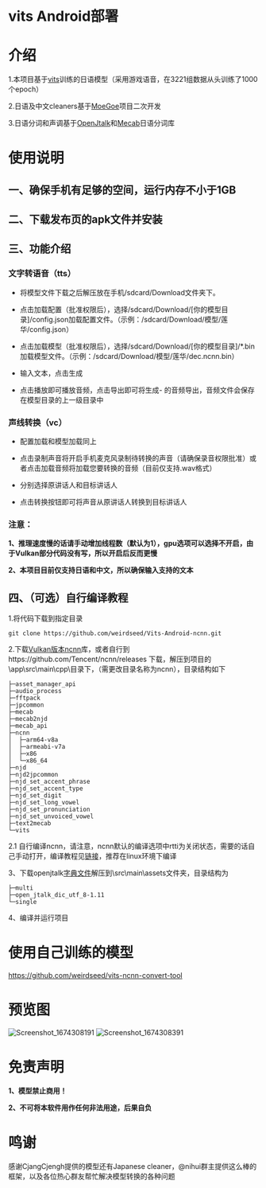# vits Android部署

# 介绍

1.本项目基于[vits](https://github.com/jaywalnut310/vits)训练的日语模型（采用游戏语音，在3221组数据从头训练了1000个epoch）

2.日语及中文cleaners基于[MoeGoe](https://github.com/CjangCjengh/MoeGoe)项目二次开发

3.日语分词和声调基于[OpenJtalk](https://github.com/r9y9/open_jtalk)和[Mecab](https://github.com/taku910/mecab)日语分词库

# 使用说明
## 一、确保手机有足够的空间，运行内存不小于1GB

## 二、下载发布页的apk文件并安装

## 三、功能介绍

### 文字转语音（tts）
- 将模型文件下载之后解压放在手机/sdcard/Download文件夹下。

- 点击加载配置（批准权限后），选择/sdcard/Download/[你的模型目录]/config.json加载配置文件。（示例：/sdcard/Download/模型/莲华/config.json）

- 点击加载模型（批准权限后），选择/sdcard/Download/[你的模型目录]/*.bin加载模型文件。（示例：/sdcard/Download/模型/莲华/dec.ncnn.bin）

- 输入文本，点击生成

- 点击播放即可播放音频，点击导出即可将生成- 的音频导出，音频文件会保存在模型目录的上一级目录中
  
### 声线转换（vc）
- 配置加载和模型加载同上

- 点击录制声音将开启手机麦克风录制待转换的声音（请确保录音权限批准）或者点击加载音频将加载您要转换的音频（目前仅支持.wav格式）

- 分别选择原讲话人和目标讲话人

- 点击转换按钮即可将声音从原讲话人转换到目标讲话人

### 注意：
  **1、推理速度慢的话请手动增加线程数（默认为1），gpu选项可以选择不开启，由于Vulkan部分代码没有写，所以开启后反而更慢**
  
  **2、本项目目前仅支持日语和中文，所以确保输入支持的文本**

## 四、（可选）自行编译教程

1.将代码下载到指定目录

```git clone https://github.com/weirdseed/Vits-Android-ncnn.git```

2.下载[Vulkan版本ncnn](https://github.com/Tencent/ncnn/releases/download/20221128/ncnn-20221128-android-vulkan.zip)库，或者自行到https://github.com/Tencent/ncnn/releases 下载，解压到项目的\app\src\main\cpp\目录下，（需更改目录名称为ncnn），目录结构如下

```
├─asset_manager_api
├─audio_process
├─fftpack
├─jpcommon
├─mecab
├─mecab2njd
├─mecab_api
├─ncnn
│  ├─arm64-v8a
│  ├─armeabi-v7a
│  ├─x86
│  └─x86_64
├─njd
├─njd2jpcommon
├─njd_set_accent_phrase
├─njd_set_accent_type
├─njd_set_digit
├─njd_set_long_vowel
├─njd_set_pronunciation
├─njd_set_unvoiced_vowel
├─text2mecab
└─vits
```

2.1 自行编译ncnn，请注意，ncnn默认的编译选项中rtti为关闭状态，需要的话自己手动打开，编译教程见[链接](https://github.com/Tencent/ncnn/wiki/how-to-build)，推荐在linux环境下编译

3、下载openjtalk[字典文件](https://sourceforge.net/projects/open-jtalk/files/Dictionary/open_jtalk_dic-1.11/open_jtalk_dic_utf_8-1.11.tar.gz/download)解压到\src\main\assets文件夹，目录结构为

```
├─multi
├─open_jtalk_dic_utf_8-1.11
└─single
```

4、编译并运行项目

# 使用自己训练的模型

 https://github.com/weirdseed/vits-ncnn-convert-tool

# 预览图
![Screenshot_1674308191](https://user-images.githubusercontent.com/57377927/213869491-daef85ca-7ea6-4e1f-b075-a71f415e8fc6.png) ![Screenshot_1674308391](https://user-images.githubusercontent.com/57377927/213869498-61388e28-d52a-439a-b212-43ed3c98469a.png)

# 免责声明
  **1、模型禁止商用！**
  
  **2、不可将本软件用作任何非法用途，后果自负**

# 鸣谢
感谢CjangCjengh提供的模型还有Japanese cleaner，@nihui群主提供这么棒的框架，以及各位热心群友帮忙解决模型转换的各种问题
